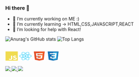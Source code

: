 ### Hi there 👋


- 🔭 I’m currently working on ME :) 
- 🌱 I’m currently learning -> HTML,CSS,JAVASCRIPT,REACT
- 🤔 I’m looking for help with React!


![Anurag's GitHub stats](https://github-readme-stats.vercel.app/api?username=brenomaini&show_icons=true&theme=transparent)
![Top Langs](https://github-readme-stats.vercel.app/api/top-langs/?username=brenomaini&layout=compact)


<div style="display: inline_block"><br>
  <img align="center" alt="bm-Js" height="30" width="40" src="https://raw.githubusercontent.com/devicons/devicon/master/icons/javascript/javascript-plain.svg">
  <img align="center" alt="bm-React" height="30" width="40" src="https://raw.githubusercontent.com/devicons/devicon/master/icons/react/react-original.svg">
  <img align="center" alt="bm-HTML" height="30" width="40" src="https://raw.githubusercontent.com/devicons/devicon/master/icons/html5/html5-original.svg">
  <img align="center" alt="bm-CSS" height="30" width="40" src="https://raw.githubusercontent.com/devicons/devicon/master/icons/css3/css3-original.svg">
</div>

<br>

<div> 
   <a href = "mailto:dev.brenomaini@gmail.com">
     <img src="https://img.shields.io/badge/-Gmail-%23333?style=for-the-badge&logo=gmail&logoColor=white" target="_blank">
  </a>
  <a href="https://www.linkedin.com/in/brenomaini" target="_blank">
    <img src="https://img.shields.io/badge/-LinkedIn-%230077B5?style=for-the-badge&logo=linkedin&logoColor=white" target="_blank">
  </a> 
   <a href="https://brenomaini.netlify.app/" target="_blank">
     <img src="https://img.shields.io/badge/Portfolio-%23000000.svg?style=for-the-badge&logo=firefox&logoColor=#FF7139" target="_blank">
  </a>   
 

</div>
